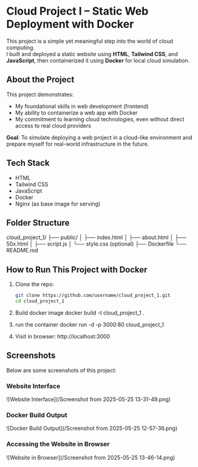 # Cloud Project I – Static Web Deployment with Docker

This project is a simple yet meaningful step into the world of cloud computing.  
I built and deployed a static website using **HTML**, **Tailwind CSS**, and **JavaScript**, then containerized it using **Docker** for local cloud simulation.

## About the Project

This project demonstrates:
- My foundational skills in web development (frontend)
- My ability to containerize a web app with Docker
- My commitment to learning cloud technologies, even without direct access to real cloud providers

**Goal**: To simulate deploying a web project in a cloud-like environment and prepare myself for real-world infrastructure in the future.

## Tech Stack

- HTML
- Tailwind CSS
- JavaScript
- Docker
- Nginx (as base image for serving)

## Folder Structure
cloud_project_1/ ├── public/ │   ├── index.html │   ├── about.html │   ├── 50x.html │   ├── script.js │   └── style.css (optional) ├── Dockerfile └── README.md

## How to Run This Project with Docker

1. Clone the repo:
   ```bash
   git clone https://github.com/username/cloud_project_1.git
   cd cloud_project_1

2. Build docker image
docker build -t cloud_project_1 .

3. run the container 
docker run -d -p 3000:80 cloud_project_1

4. Visit in browser:
http://localhost:3000

## Screenshots

Below are some screenshots of this project:

### Website Interface
![Website Interface](/Screenshot from 2025-05-25 13-31-49.png)

### Docker Build Output
![Docker Build Output](/Screenshot from 2025-05-25 12-57-36.png)

### Accessing the Website in Browser
![Website in Browser](/Screenshot from 2025-05-25 13-46-14.png)
